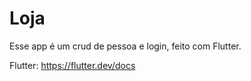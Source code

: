 # Loja

Esse app é um crud de pessoa e login, feito com Flutter.

 
Flutter:
https://flutter.dev/docs 
 
